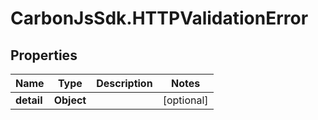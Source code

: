# CarbonJsSdk.HTTPValidationError

## Properties

Name | Type | Description | Notes
------------ | ------------- | ------------- | -------------
**detail** | **Object** |  | [optional] 



